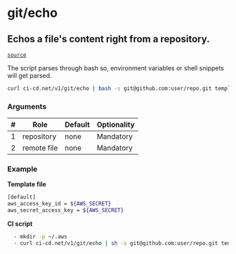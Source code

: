# git/echo

## Echos a file's content right from a repository.
[`source`](https://github.com/omrilotan/ci-cd.net/blob/master/scripts/v1/git/echo)

The script parses through bash so, environment variables or shell snippets will get parsed.

<!--email_off-->
```sh
curl ci-cd.net/v1/git/echo | bash -s git@github.com:user/repo.git templates/my-template-file > template-output.txt
```
<!--/email_off-->

### Arguments

| # | Role | Default | Optionality
| --- | --- | --- | ---
| 1 | repository | none | Mandatory
| 2 | remote file | none | Mandatory

### Example

**Template file**
```sh
[default]
aws_access_key_id = ${AWS_SECRET}
aws_secret_access_key = ${AWS_SECRET}
```

**CI script**
```sh
  - mkdir -p ~/.aws
  - curl ci-cd.net/v1/git/echo | sh -s git@github.com:user/repo.git templates/aws_cred > ~/.aws/credentials
```
